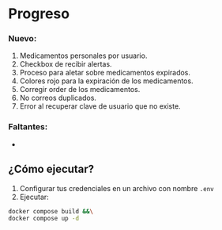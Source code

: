 # Progreso
### Nuevo:
1. Medicamentos personales por usuario.
2. Checkbox de recibir alertas.
3. Proceso para aletar sobre medicamentos expirados.
4. Colores rojo para la expiración de los medicamentos.
5. Corregir order de los medicamentos.
6. No correos duplicados.
7. Error al recuperar clave de usuario que no existe.

### Faltantes:
-

## ¿Cómo ejecutar?
1. Configurar tus credenciales en un archivo con nombre `.env`
2. Ejecutar:
```bash
docker compose build &&\
docker compose up -d
```